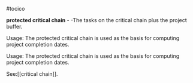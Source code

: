 #tocico

<b>protected critical chain</b> -  -The tasks on the critical chain plus the project buffer.
 
Usage: The protected critical chain is used as the basis for computing project completion dates.

Usage: The protected critical chain is used as the basis for computing project completion dates.




See:[[critical chain]].
